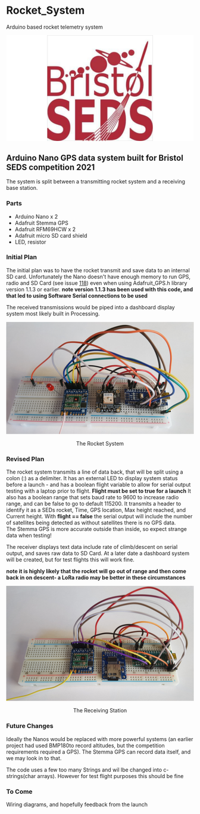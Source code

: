 # Rocket_System
Arduino based rocket telemetry system

<p align="center">
  <img  src="https://github.com/NathesC/Rocket_System/blob/main/Media/seds.jpg">
</p>

## Arduino Nano GPS data system built for Bristol SEDS competition 2021

The system is split between a transmitting rocket system and a receiving base station.
### Parts
- Arduino Nano x 2
- Adafruit Stemma GPS
- Adafruit RFM69HCW x 2
- Adafruit micro SD card shield
- LED, resistor

### Initial Plan
The initial plan was to have the rocket transmit and save data to an internal SD card.  Unfortunately the Nano
doesn't have enough memory to run GPS, radio and SD Card (see issue [118](https://github.com/adafruit/Adafruit_GPS/issues/118)) even when using Adafruit_GPS.h library version 1.1.3 or earlier.
**note version 1.1.3 has been used with this code, and that led to using Software Serial connections to be used**

The received transmissions would be piped into a dashboard display system most likely built in Processing.
<p align="center">
  <img  src="https://github.com/NathesC/Rocket_System/blob/main/Media/tx.jpg">
</p>
<p align="center">
  The Rocket System
  </p>

### Revised Plan

The rocket system transmits a line of data back, that will be split using a colon (:) as a delimiter.  It has an external LED to display system status before a launch - and has a boolean flight variable to allow for serial output testing with a laptop prior to flight. **Flight must be set to true for a launch**
It also has a boolean range that sets baud rate to 9600 to increase radio range, and can be false to go to default 115200.
It transmits a header to identify it as a SEDs rocket, Time, GPS location, Max height reached, and Current height.
With **flight == false** the serial output will include the number of satellites being detected as without satellites there is no GPS data.  
The Stemma GPS is more accurate outside than inside, so expect strange data when testing!


The receiver displays text data include rate of climb/descent on serial output, and saves raw data to SD Card.  At a later date a dashboard system will be created, but for test flights this will work fine.

**note it is highly likely that the rocket will go out of range and then come back in on descent- a LoRa radio may be better in these circumstances**

<p align="center">
  <img  src="https://github.com/NathesC/Rocket_System/blob/main/Media/rx.jpg">
</p>
<p align="center">
  The Receiving Station
  </p>


### Future Changes

Ideally the Nanos would be replaced with more powerful systems (an earlier project had used BMP180to record altitudes, but the competition requirements required a GPS). The Stemma GPS can record data itself, and we may look in to that.

The code uses a few too many Strings and wil lbe changed into c-strings(char arrays).  However for test flight purposes this should be fine

### To Come
Wiring diagrams, and hopefully feedback from the launch
